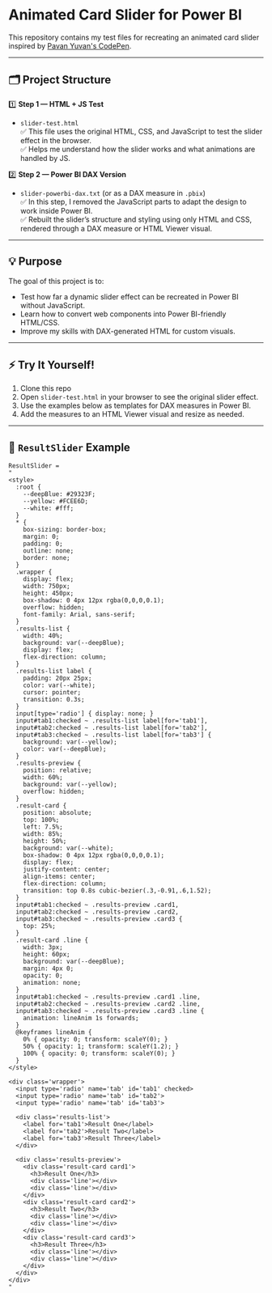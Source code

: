 # Animated Card Slider for Power BI

This repository contains my test files for recreating an animated card slider inspired by [Pavan Yuvan's CodePen](https://codepen.io/Pavan_Yuvan/pen/vXepGe).

---

## 🗂️ Project Structure

1️⃣ **Step 1 — HTML + JS Test**  
- `slider-test.html`  
  ✅ This file uses the original HTML, CSS, and JavaScript to test the slider effect in the browser.  
  ✅ Helps me understand how the slider works and what animations are handled by JS.

2️⃣ **Step 2 — Power BI DAX Version**  
- `slider-powerbi-dax.txt` (or as a DAX measure in `.pbix`)  
  ✅ In this step, I removed the JavaScript parts to adapt the design to work inside Power BI.  
  ✅ Rebuilt the slider’s structure and styling using only HTML and CSS, rendered through a DAX measure or HTML Viewer visual.

---

## 💡 Purpose

The goal of this project is to:
- Test how far a dynamic slider effect can be recreated in Power BI without JavaScript.
- Learn how to convert web components into Power BI-friendly HTML/CSS.
- Improve my skills with DAX-generated HTML for custom visuals.

---

## ⚡ Try It Yourself!

1. Clone this repo  
2. Open `slider-test.html` in your browser to see the original slider effect.
3. Use the examples below as templates for DAX measures in Power BI.
4. Add the measures to an HTML Viewer visual and resize as needed.

---

## 📄 `ResultSlider` Example

```DAX
ResultSlider = 
"
<style>
  :root {
    --deepBlue: #29323F;
    --yellow: #FCEE6D;
    --white: #fff;
  }
  * {
    box-sizing: border-box;
    margin: 0; 
    padding: 0;
    outline: none;
    border: none;
  }
  .wrapper {
    display: flex;
    width: 750px;
    height: 450px;
    box-shadow: 0 4px 12px rgba(0,0,0,0.1);
    overflow: hidden;
    font-family: Arial, sans-serif;
  }
  .results-list {
    width: 40%;
    background: var(--deepBlue);
    display: flex;
    flex-direction: column;
  }
  .results-list label {
    padding: 20px 25px;
    color: var(--white);
    cursor: pointer;
    transition: 0.3s;
  }
  input[type='radio'] { display: none; }
  input#tab1:checked ~ .results-list label[for='tab1'],
  input#tab2:checked ~ .results-list label[for='tab2'],
  input#tab3:checked ~ .results-list label[for='tab3'] {
    background: var(--yellow);
    color: var(--deepBlue);
  }
  .results-preview {
    position: relative;
    width: 60%;
    background: var(--yellow);
    overflow: hidden;
  }
  .result-card {
    position: absolute;
    top: 100%;
    left: 7.5%;
    width: 85%;
    height: 50%;
    background: var(--white);
    box-shadow: 0 4px 12px rgba(0,0,0,0.1);
    display: flex;
    justify-content: center;
    align-items: center;
    flex-direction: column;
    transition: top 0.8s cubic-bezier(.3,-0.91,.6,1.52);
  }
  input#tab1:checked ~ .results-preview .card1,
  input#tab2:checked ~ .results-preview .card2,
  input#tab3:checked ~ .results-preview .card3 {
    top: 25%;
  }
  .result-card .line {
    width: 3px;
    height: 60px;
    background: var(--deepBlue);
    margin: 4px 0;
    opacity: 0;
    animation: none;
  }
  input#tab1:checked ~ .results-preview .card1 .line,
  input#tab2:checked ~ .results-preview .card2 .line,
  input#tab3:checked ~ .results-preview .card3 .line {
    animation: lineAnim 1s forwards;
  }
  @keyframes lineAnim {
    0% { opacity: 0; transform: scaleY(0); }
    50% { opacity: 1; transform: scaleY(1.2); }
    100% { opacity: 0; transform: scaleY(0); }
  }
</style>

<div class='wrapper'>
  <input type='radio' name='tab' id='tab1' checked>
  <input type='radio' name='tab' id='tab2'>
  <input type='radio' name='tab' id='tab3'>

  <div class='results-list'>
    <label for='tab1'>Result One</label>
    <label for='tab2'>Result Two</label>
    <label for='tab3'>Result Three</label>
  </div>

  <div class='results-preview'>
    <div class='result-card card1'>
      <h3>Result One</h3>
      <div class='line'></div>
      <div class='line'></div>
    </div>
    <div class='result-card card2'>
      <h3>Result Two</h3>
      <div class='line'></div>
      <div class='line'></div>
    </div>
    <div class='result-card card3'>
      <h3>Result Three</h3>
      <div class='line'></div>
      <div class='line'></div>
    </div>
  </div>
</div>
"
